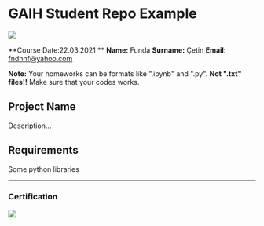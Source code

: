 # GAIH Student Repo Example 
![](img/logo.png)

**Course Date:22.03.2021 **
**Name:** Funda 
**Surname:** Çetin
**Email:** fndhnf@yahoo.com  

**Note:** Your homeworks can be formats like ".ipynb" and ".py". **Not ".txt" files!!** Make sure that your codes works.  

## Project Name
Description...

## Requirements
Some python libraries

---

### Certification
![](img/certificate_ex.png)

